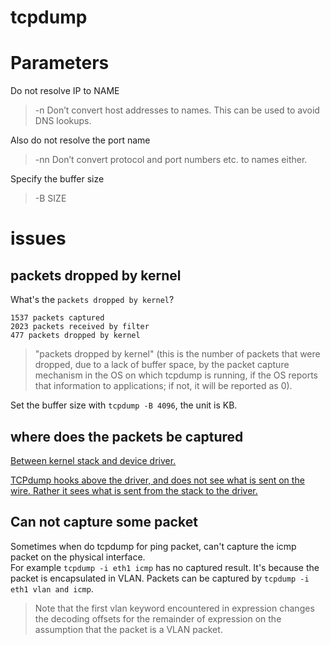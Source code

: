 tcpdump
================================
# Parameters
Do not resolve IP to NAME
> -n     Don’t convert host addresses to names.  This can be used to avoid DNS lookups.

Also do not resolve the port name
> -nn    Don’t convert protocol and port numbers etc. to names either.

Specify the buffer size
> -B SIZE



# issues
## packets dropped by kernel
What's the `packets dropped by kernel`?
```
1537 packets captured
2023 packets received by filter
477 packets dropped by kernel
```
> "packets dropped by kernel" (this is the number of packets that were dropped, due to a lack of buffer space, by the packet capture mechanism in the OS on which tcpdump is running, if the OS reports that information to applications; if not, it will be reported as 0).

Set the buffer size with `tcpdump -B 4096`, the unit is KB.

## where does the packets be captured
[Between kernel stack and device driver.](http://www.cubrid.org/blog/dev-platform/understanding-tcp-ip-network-stack/)

[TCPdump hooks above the driver, and does not see what is sent on the wire. Rather it sees what is sent from the stack to the driver.](https://www.myricom.com/software/myri10ge/349-when-i-view-traffic-with-tcpdump-why-do-i-see-packets-larger-than-the-mtu.html)

## Can not capture some packet
Sometimes when do tcpdump for ping packet, can't capture the icmp packet on the physical interface.  
For example `tcpdump -i eth1 icmp` has no captured result. It's because the packet is encapsulated in VLAN. Packets can be captured by `tcpdump -i eth1 vlan and icmp`. 
> Note that the first vlan keyword encountered in expression changes the decoding offsets for the remainder of expression on the assumption that the packet is a VLAN packet.



